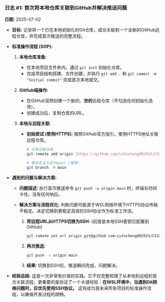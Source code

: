 ### 日志 #1: 首次将本地仓库关联到GitHub并解决推送问题

**日期:** 2025-07-02

* **目标:**
    记录将一个已在本地初始化的Git仓库，成功关联到一个全新的GitHub远程仓库，并完成首次推送的完整流程。

* **标准操作流程 (SOP):**

    1.  **本地仓库准备:**
        - 在本地项目文件夹内，通过 `git init` 初始化仓库。
        - 完成项目结构搭建、文件创建，并执行 `git add .` 和 `git commit -m "Initial commit"` 完成首次本地提交。

    2.  **GitHub端操作:**
        - 在GitHub官网创建一个新的、**空的**远程仓库（不勾选任何初始化选项）。
        - 创建成功后，复制仓库的URL。

    3.  **本地与远程关联:**
        - **初始尝试 (使用HTTPS):**
          按照GitHub官方指引，使用HTTPS地址关联远程仓库。
          ```bash
          # 关联远程仓库
          git remote add origin [https://github.com/LuYucheng902915/CS336-Language-Modeling-Journey.git](https://github.com/LuYucheng902915/CS336-Language-Modeling-Journey.git)
          
          # 重命名主分支为main (推荐)
          git branch -M main
          ```

* **遇到的问题与解决方案:**

    * **问题描述:**
      执行首次推送命令 `git push -u origin main` 时，终端长时间卡住，没有任何响应。

    * **解决方案与流程优化:**
      判断问题可能源于WSL网络环境下HTTPS协议传输不稳定。决定切换到更稳定高效的SSH协议作为标准工作流。

      1.  **将远程URL从HTTPS切换为SSH:** (前提是本地SSH密钥已配置到GitHub)
          ```bash
          git remote set-url origin git@github.com:LuYucheng902915/CS336-Language-Modeling-Journey.git
          ```
      2.  **再次推送:**
          ```bash
          git push -u origin main
          ```
      3.  **结果:**
          切换到SSH后，推送瞬间完成，问题解决。

* **经验总结:**
    这是一次非常有价值的实践。它不仅完整梳理了从本地到远程的首次关联流程，更重要的是验证了一个关键经验：**在WSL环境中，当遇到Git网络问题时，应优先使用SSH协议。** 这将成为我未来所有项目的标准操作流程，以确保开发过程的顺畅。
